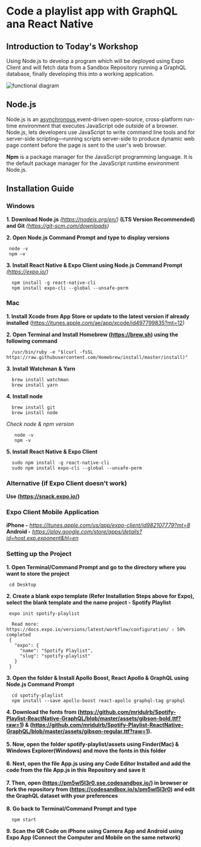 ﻿# Code a playlist app with GraphQL ana React Native

## Introduction to Today's Workshop

Using Node.js to develop a program which will be deployed using Expo Client and will fetch data from a Sandbox Repository running a GraphQL database, finally developing this into a working application. <br/>

![functional diagram](https://user-images.githubusercontent.com/32713072/57015916-4f833000-6c28-11e9-9b68-f290b13a98d1.png)

## Node.js

<p> Node.js is an <u> asynchronous </u> event-driven open-source, cross-platform run-time environment that executes JavaScript ode outside of a browser. Node.js, lets developers use JavaScript to write command line tools and for server-side scripting—running scripts server-side to produce dynamic web page content before the page is sent to the user's web browser. <p/>

**Npm** is a package manager for the JavaScript programming language. It is the default package manager for the JavaScript runtime environment Node.js.

## Installation Guide

### Windows
**1. Download Node.js** *(https://nodejs.org/en/)* **(LTS Version Recommended)  and Git**  *(https://git-scm.com/downloads)* <br/>

**2. Open Node.js Command Prompt and type to display versions**
```
 node -v
 npm –v
``` 
**3. Install React Native & Expo Client using Node.js Command Prompt** *(https://expo.io/)*
```
  npm install -g react-native-cli
  npm install expo-cli --global --unsafe-perm
```  

### Mac
**1. Install Xcode from App Store or update to the latest version if already installed** (https://itunes.apple.com/ae/app/xcode/id497799835?mt=12)

**2. Open Terminal and Install Homebrew (https://brew.sh) using the following command**
```
  /usr/bin/ruby -e "$(curl -fsSL https://raw.githubusercontent.com/Homebrew/install/master/install)"
```
**3. Install Watchman & Yarn**
```
  brew install watchman
  brew install yarn
```
**4. Install node**
```
  brew install git
  brew install node
```
 *Check node & npm version*
 ```
    node -v
    npm -v
 ```
**5. Install React Native & Expo Client**
```
  sudo npm install -g react-native-cli
  sudo npm install expo-cli --global --unsafe-perm
```

### Alternative (if Expo Client doesn't work)
**Use (https://snack.expo.io/)**

### Expo Client Mobile Application
**iPhone -** *https://itunes.apple.com/us/app/expo-client/id982107779?mt=8* <br/>
**Android -** *https://play.google.com/store/apps/details?id=host.exp.exponent&hl=en*

### Setting up the Project
**1. Open Terminal/Command Prompt and go to the directory where you want to store the project**
```
 cd Desktop
```
**2. Create a blank expo template (Refer Installation Steps above for Expo), select the blank template and the name project - Spotify Playlist**
```
 expo init spotify-playlist
```
```
  Read more: https://docs.expo.io/versions/latest/workflow/configuration/ › 50% completed
 {
   "expo": {
     "name": "Spotify Playlist",
     "slug": "spotify-playlist"
   }
 }
```
**3. Open the folder & Install Apollo Boost, React Apollo & GraphQL using Node.js Command Prompt**
```
  cd spotify-playlist
  npm install --save apollo-boost react-apollo graphql-tag graphql
```

**4. Download the fonts from (https://github.com/mridulrb/Spotify-Playlist-ReactNative-GraphQL/blob/master/assets/gibson-bold.ttf?raw=1) & (https://github.com/mridulrb/Spotify-Playlist-ReactNative-GraphQL/blob/master/assets/gibson-regular.ttf?raw=1).**<br/>
<br/>
**5. Now, open the folder spotify-playlist/assets using Finder(Mac) & Windows Explorer(Windows) and move the fonts in this folder** <br/>
<br/>
**6. Next, open the file App.js using any Code Editor Installed and add the code from the file App.js in this Repository and save it** <br/>
<br/>
**7. Then, open (https://pm5wl5l3r0.sse.codesandbox.io/) in browser or fork the repository from (https://codesandbox.io/s/pm5wl5l3r0) and edit the GraphQL dataset with your preferences** <br/>
<br/>
**8. Go back to Terminal/Command Prompt and type** <br/>
```
  npm start
```
**9. Scan the QR Code on iPhone using Camera App and Android using Expo App (Connect the Computer and Mobile on the same network)**


